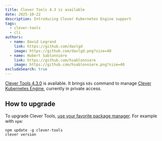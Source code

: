 ```yaml
---
title: Clever Tools 4.3 is available
date: 2025-10-22
description: Introducing Clever Kubernetes Engine support
tags:
  - clever-tools
  - cli
authors:
  - name: David Legrand
    link: https://github.com/davlgd
    image: https://github.com/davlgd.png?size=40
  - name: Hubert Sablonnière
    link: https://github.com/hsablonniere
    image: https://github.com/hsablonniere.png?size=40
excludeSearch: true
---
```


[Clever Tools 4.3.0](https://github.com/CleverCloud/clever-tools/releases/tag/4.3.0) is available. It brings `k8s` command to manage [Clever Kubernetes Engine](/doc/kubernetes), currently in private access.

## How to upgrade

To upgrade Clever Tools, [use your favorite package manager](/doc/cli/install/). For example with `npm`:

```
npm update -g clever-tools
clever version
```
